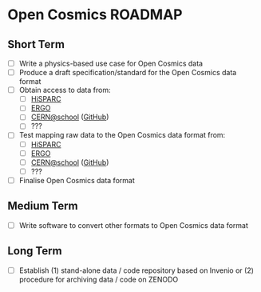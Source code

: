 # Open Cosmics ROADMAP

## Short Term

- [ ] Write a physics-based use case for Open Cosmics data
- [ ] Produce a draft specification/standard for the Open Cosmics data format
- [ ] Obtain access to data from:
    - [ ] [HiSPARC](http://www.hisparc.nl/en/)
    - [ ] [ERGO](http://www.ergotelescope.org/)
    - [ ] [CERN@school](http://researchinschools.org/CERN/home.html) ([GitHub](https://github.com/CERNatschool))
    - [ ] ???
- [ ] Test mapping raw data to the Open Cosmics data format from:
    - [ ] [HiSPARC](http://www.hisparc.nl/en/)
    - [ ] [ERGO](http://www.ergotelescope.org/)
    - [ ] [CERN@school](http://researchinschools.org/CERN/home.html) ([GitHub](https://github.com/CERNatschool))
    - [ ] ???
- [ ] Finalise Open Cosmics data format

## Medium Term

- [ ] Write software to convert other formats to Open Cosmics data format

## Long Term

- [ ] Establish (1) stand-alone data / code repository based on Invenio or (2) procedure for archiving data / code on ZENODO
